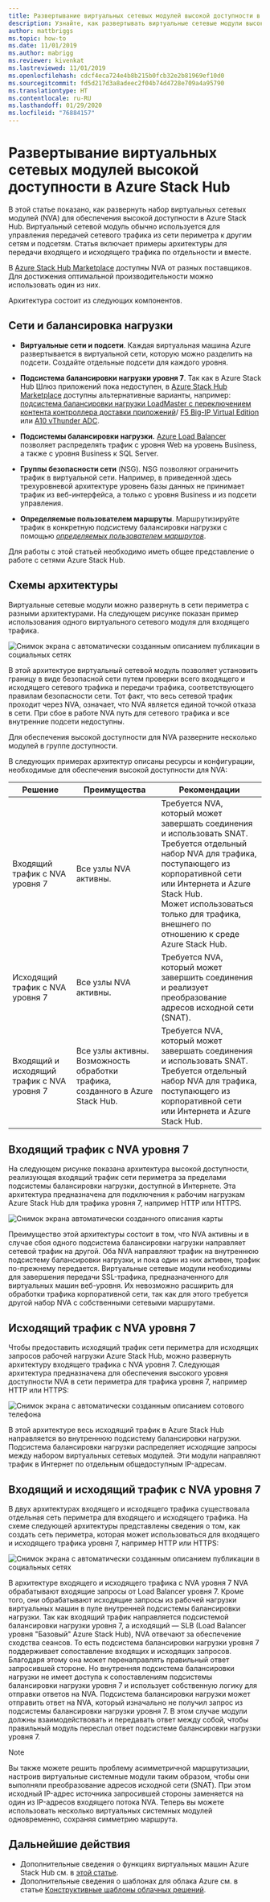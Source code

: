 ```yaml
---
title: Развертывание виртуальных сетевых модулей высокой доступности в Azure Stack Hub
description: Узнайте, как развертывать виртуальные сетевые модули высокой доступности в Azure Stack Hub.
author: mattbriggs
ms.topic: how-to
ms.date: 11/01/2019
ms.author: mabrigg
ms.reviewer: kivenkat
ms.lastreviewed: 11/01/2019
ms.openlocfilehash: cdcf4eca724e4b8b215b0fcb32e2b81969ef10d0
ms.sourcegitcommit: fd5d217d3a8adeec2f04b74d4728e709a4a95790
ms.translationtype: HT
ms.contentlocale: ru-RU
ms.lasthandoff: 01/29/2020
ms.locfileid: "76884157"
---
```

# <a name="deploy-highly-available-network-virtual-appliances-on-azure-stack-hub"></a>Развертывание виртуальных сетевых модулей высокой доступности в Azure Stack Hub

В этой статье показано, как развернуть набор виртуальных сетевых модулей (NVA) для обеспечения высокой доступности в Azure Stack Hub. Виртуальный сетевой модуль обычно используется для управления передачей сетевого трафика из сети периметра к другим сетям и подсетям. Статья включает примеры архитектуры для передачи входящего и исходящего трафика по отдельности и вместе.

В [Azure Stack Hub Marketplace](https://docs.microsoft.com/azure-stack/operator/azure-stack-marketplace-azure-items) доступны NVA от разных поставщиков. Для достижения оптимальной производительности можно использовать один из них.

Архитектура состоит из следующих компонентов.

## <a name="networking-and-load-balancing"></a>Сети и балансировка нагрузки

-   **Виртуальные сети и подсети**. Каждая виртуальная машина Azure развертывается в виртуальной сети, которую можно разделить на подсети. Создайте отдельные подсети для каждого уровня.

-   **Подсистема балансировки нагрузки уровня 7**. Так как в Azure Stack Hub Шлюз приложений пока недоступен, в [Azure Stack Hub Marketplace](https://docs.microsoft.com/azure-stack/operator/azure-stack-marketplace-azure-items) доступны альтернативные варианты, например: [подсистема балансировки нагрузки LoadMaster с переключением контента контроллера доставки приложений](https://azuremarketplace.microsoft.com/marketplace/apps/kemptech.vlm-azure)/ [F5 Big-IP Virtual Edition](https://azuremarketplace.microsoft.com/marketplace/apps/f5-networks.f5-big-ip-best) или [A10 vThunder ADC](https://azuremarketplace.microsoft.com/marketplace/apps/a10networks.vthunder-414-gr1).

-   **Подсистемы балансировки нагрузки.** [Azure Load Balancer](https://docs.microsoft.com/azure/load-balancer/load-balancer-overview) позволяет распределять трафик с уровня Web на уровень Business, а также с уровня Business к SQL Server.

-   **Группы безопасности сети** (NSG). NSG позволяют ограничить трафик в виртуальной сети. Например, в приведенной здесь трехуровневой архитектуре уровень базы данных не принимает трафик из веб-интерфейса, а только с уровня Business и из подсети управления.

-   **Определяемые пользователем маршруты**. Маршрутизируйте трафик в конкретную подсистему балансировки нагрузки с помощью [*определяемых пользователем маршрутов*](https://docs.microsoft.com/azure/virtual-network/virtual-networks-udr-overview/).

Для работы с этой статьей необходимо иметь общее представление о работе с сетями Azure Stack Hub.

## <a name="architecture-diagrams"></a>Схемы архитектуры

Виртуальные сетевые модули можно развернуть в сети периметра с разными архитектурами. На следующем рисунке показан пример использования одного виртуального сетевого модуля для входящего трафика.

![Снимок экрана с автоматически созданным описанием публикации в социальных сетях](./media/iaas-architecture-nva-architecture/image1.png)

В этой архитектуре виртуальный сетевой модуль позволяет установить границу в виде безопасной сети путем проверки всего входящего и исходящего сетевого трафика и передачи трафика, соответствующего правилам безопасности сети. Тот факт, что весь сетевой трафик проходит через NVA, означает, что NVA является единой точкой отказа в сети. При сбое в работе NVA путь для сетевого трафика и все внутренние подсети недоступны.

Для обеспечения высокой доступности для NVA разверните несколько модулей в группе доступности.

В следующих примерах архитектур описаны ресурсы и конфигурации, необходимые для обеспечения высокой доступности для NVA:

| Решение | Преимущества | Рекомендации |
| --- | --- | --- |
| Входящий трафик с NVA уровня 7 | Все узлы NVA активны. | Требуется NVA, который может завершать соединения и использовать SNAT.<br>Требуется отдельный набор NVA для трафика, поступающего из корпоративной сети или Интернета и Azure Stack Hub.<br>Может использоваться только для трафика, внешнего по отношению к среде Azure Stack Hub.  |
| Исходящий трафик с NVA уровня 7 | Все узлы NVA активны. | Требуется NVA, который может завершить соединения и реализует преобразование адресов исходной сети (SNAT). |
| Входящий и исходящий трафик с NVA уровня 7 | Все узлы активны.<br>Возможность обработки трафика, созданного в Azure Stack Hub. | Требуется NVA, который может завершать соединения и использовать SNAT.<br>Требуется отдельный набор NVA для трафика, поступающего из корпоративной сети или Интернета и Azure Stack Hub. |

## <a name="ingress-with-layer-7-nvas"></a>Входящий трафик с NVA уровня 7

На следующем рисунке показана архитектура высокой доступности, реализующая входящий трафик сети периметра за пределами подсистемы балансировки нагрузки, доступной в Интернете. Эта архитектура предназначена для подключения к рабочим нагрузкам Azure Stack Hub для трафика уровня 7, например HTTP или HTTPS.

![Снимок экрана автоматически созданного описания карты](./media/iaas-architecture-nva-architecture/image2.png)

Преимущество этой архитектуры состоит в том, что NVA активны и в случае сбоя одного подсистема балансировки нагрузки направляет сетевой трафик на другой. Оба NVA направляют трафик на внутреннюю подсистему балансировки нагрузки, и пока один из них активен, трафик по-прежнему передается. Виртуальные сетевые модули необходимы для завершения передачи SSL-трафика, предназначенного для виртуальных машин веб-уровня. Их невозможно расширить для обработки трафика корпоративной сети, так как для этого требуется другой набор NVA с собственными сетевыми маршрутами.

## <a name="egress-with-layer-7-nvas"></a>Исходящий трафик с NVA уровня 7

Чтобы предоставить исходящий трафик сети периметра для исходящих запросов рабочей нагрузки Azure Stack Hub, можно развернуть архитектуру входящего трафика с NVA уровня 7. Следующая архитектура предназначена для обеспечения высокого уровня доступности NVA в сети периметра для трафика уровня 7, например HTTP или HTTPS:

![Снимок экрана с автоматически созданным описанием сотового телефона](./media/iaas-architecture-nva-architecture/image3.png)

В этой архитектуре весь исходящий трафик в Azure Stack Hub направляется во внутреннюю подсистему балансировки нагрузки. Подсистема балансировки нагрузки распределяет исходящие запросы между набором виртуальных сетевых модулей. Эти модули направляют трафик в Интернет по отдельным общедоступным IP-адресам.

## <a name="ingress-egress-with-layer-7--nvas"></a>Входящий и исходящий трафик с NVA уровня 7

В двух архитектурах входящего и исходящего трафика существовала отдельная сеть периметра для входящего и исходящего трафика. На схеме следующей архитектуры представлены сведения о том, как создать сеть периметра, которая может использоваться для входящего и исходящего трафика уровня 7, например HTTP или HTTPS:

![Снимок экрана с автоматически созданным описанием публикации в социальных сетях](./media/iaas-architecture-nva-architecture/image4.png)

В архитектуре входящего и исходящего трафика с NVA уровня 7 NVA обрабатывают входящие запросы от Load Balancer уровня 7. Кроме того, они обрабатывают исходящие запросы из рабочей нагрузки виртуальных машин в пуле внутренней подсистемы балансировки нагрузки. Так как входящий трафик направляется подсистемой балансировки нагрузки уровня 7, а исходящий — SLB (Load Balancer уровня "Базовый" Azure Stack Hub), NVA отвечают за обеспечение сходства сеансов. То есть подсистема балансировки нагрузки уровня 7 поддерживает сопоставление входящих и исходящих запросов. Благодаря этому она может перенаправлять правильный ответ запросившей стороне. Но внутренняя подсистема балансировки нагрузки не имеет доступа к сопоставлениям подсистемы балансировки нагрузки уровня 7 и использует собственную логику для отправки ответов на NVA. Подсистема балансировки нагрузки может отправить ответ на NVA, который изначально не получил запрос из подсистемы балансировки нагрузки уровня 7. В этом случае модули должны взаимодействовать и передавать ответ между собой, чтобы правильный модуль переслал ответ подсистеме балансировки нагрузки уровня 7.

> [!Note]  
> Вы также можете решить проблему асимметричной маршрутизации, настроив виртуальные системные модули таким образом, чтобы они выполняли преобразование адресов исходной сети (SNAT). При этом исходный IP-адрес источника запросившей стороны заменяется на один из IP-адресов входящего потока NVA. Теперь вы можете использовать несколько виртуальных системных модулей одновременно, сохраняя симметрию маршрута.

## <a name="next-steps"></a>Дальнейшие действия

- Дополнительные сведения о функциях виртуальных машин Azure Stack Hub см. в [этой статье](azure-stack-vm-considerations.md).  
- Дополнительные сведения о шаблонах для облака Azure см. в статье [Конструктивные шаблоны облачных решений](https://docs.microsoft.com/azure/architecture/patterns).
